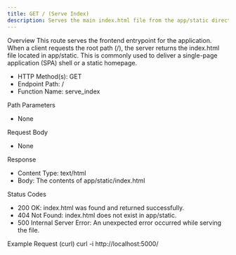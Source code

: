 ```yaml
---
title: GET / (Serve Index)
description: Serves the main index.html file from the app/static directory, typically the entry point for a web UI or SPA.
---
```


Overview
This route serves the frontend entrypoint for the application. When a client requests the root path (/), the server returns the index.html file located in app/static. This is commonly used to deliver a single-page application (SPA) shell or a static homepage.

- HTTP Method(s): GET
- Endpoint Path: /
- Function Name: serve_index

Path Parameters
- None

Request Body
- None

Response
- Content Type: text/html
- Body: The contents of app/static/index.html

Status Codes
- 200 OK: index.html was found and returned successfully.
- 404 Not Found: index.html does not exist in app/static.
- 500 Internal Server Error: An unexpected error occurred while serving the file.

Example Request (curl)
    curl -i http://localhost:5000/